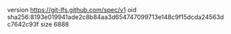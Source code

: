 version https://git-lfs.github.com/spec/v1
oid sha256:8193e019941ade2c8b84aa3d654747099713e148c9f15dcda24563dc7642c93f
size 6888
